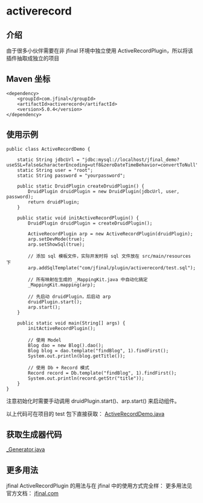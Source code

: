 # activerecord

## 介绍
由于很多小伙伴需要在非 jfinal 环境中独立使用 ActiveRecordPlugin，所以将该插件抽取成独立的项目

## Maven 坐标
```
<dependency>
    <groupId>com.jfinal</groupId>
    <artifactId>activerecord</artifactId>
    <version>5.0.4</version>
</dependency>
```

## 使用示例

```
public class ActiveRecordDemo {

    static String jdbcUrl = "jdbc:mysql://localhost/jfinal_demo?useSSL=false&characterEncoding=utf8&zeroDateTimeBehavior=convertToNull";
    static String user = "root";
    static String password = "yourpassword";

    public static DruidPlugin createDruidPlugin() {
        DruidPlugin druidPlugin = new DruidPlugin(jdbcUrl, user, password);
        return druidPlugin;
    }

    public static void initActiveRecordPlugin() {
        DruidPlugin druidPlugin = createDruidPlugin();

        ActiveRecordPlugin arp = new ActiveRecordPlugin(druidPlugin);
        arp.setDevMode(true);
        arp.setShowSql(true);

        // 添加 sql 模板文件，实际开发时将 sql 文件放在 src/main/resources 下
        arp.addSqlTemplate("com/jfinal/plugin/activerecord/test.sql");

        // 所有映射在生成的 _MappingKit.java 中自动化搞定
        _MappingKit.mapping(arp);

        // 先启动 druidPlugin，后启动 arp
        druidPlugin.start();
        arp.start();
    }

    public static void main(String[] args) {
        initActiveRecordPlugin();
        
        // 使用 Model
        Blog dao = new Blog().dao();
        Blog blog = dao.template("findBlog", 1).findFirst();
        System.out.println(blog.getTitle());
        
        // 使用 Db + Record 模式
        Record record = Db.template("findBlog", 1).findFirst();
        System.out.println(record.getStr("title"));
    }
}
```

注意初始化时需要手动调用 druidPlugin.start()、arp.start() 来启动组件。

以上代码可在项目的 test 包下直接获取： [ActiveRecordDemo.java](https://gitee.com/jfinal/activerecord/blob/master/src/test/java/com/jfinal/plugin/activerecord/ActiveRecordDemo.java)

## 获取生成器代码
[_Generator.java](https://gitee.com/jfinal/activerecord/blob/master/src/test/java/com/jfinal/plugin/activerecord/_Generator.java)

## 更多用法
jfinal ActiveRecordPlugin 的用法与在 jfinal 中的使用方式完全样：
更多用法见官方文档： [jfinal.com](https://www.jfinal.com/doc/5-1)






